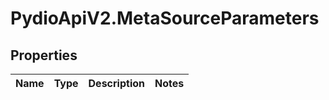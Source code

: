 # PydioApiV2.MetaSourceParameters

## Properties
Name | Type | Description | Notes
------------ | ------------- | ------------- | -------------


